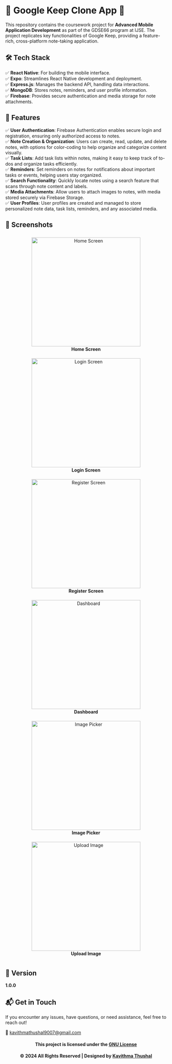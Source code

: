 # 🌟 Google Keep Clone App 🌟

This repository contains the coursework project for **Advanced Mobile Application Development** as part of the GDSE66 program at IJSE. The project replicates key functionalities of Google Keep, providing a feature-rich, cross-platform note-taking application.

## 🛠️ Tech Stack

✅ **React Native**: For building the mobile interface.<br/>
✅ **Expo**: Streamlines React Native development and deployment.<br/>
✅ **Express.js**: Manages the backend API, handling data interactions.<br/>
✅ **MongoDB**: Stores notes, reminders, and user profile information.<br/>
✅ **Firebase**: Provides secure authentication and media storage for note attachments.<br/>

## 🚀 Features

✅ **User Authentication**: Firebase Authentication enables secure login and registration, ensuring only authorized access to notes.<br/>
✅ **Note Creation & Organization**: Users can create, read, update, and delete notes, with options for color-coding to help organize and categorize content visually.<br/>
✅ **Task Lists**: Add task lists within notes, making it easy to keep track of to-dos and organize tasks efficiently.<br/>
✅ **Reminders**: Set reminders on notes for notifications about important tasks or events, helping users stay organized.<br/>
✅ **Search Functionality**: Quickly locate notes using a search feature that scans through note content and labels.<br/>
✅ **Media Attachments**: Allow users to attach images to notes, with media stored securely via Firebase Storage.<br/>
✅ **User Profiles**: User profiles are created and managed to store personalized note data, task lists, reminders, and any associated media.<br/>

## 📸 Screenshots

<div align="left" style="display: flex; flex-wrap: wrap; justify-content: center;">

  <div style="text-align: center; margin: 10px;">
    <img src='assets/images/ss/Home.png' alt="Home Screen" width="340"/>
    <br/><b>Home Screen</b>
  </div>

  <div style="text-align: center; margin: 10px;">
    <img src='assets/images/ss/Login.png' alt="Login Screen" width="340"/>
    <br/><b>Login Screen</b>
  </div>

  <div style="text-align: center; margin: 10px;">
    <img src='assets/images/ss/Register.png' alt="Register Screen" width="340"/>
    <br/><b>Register Screen</b>
  </div>

  <div style="text-align: center; margin: 10px;">
    <img src='assets/images/ss/Dashboard.png' alt="Dashboard" width="340"/>
    <br/><b>Dashboard</b>
  </div>

  <div style="text-align: center; margin: 10px;">
    <img src='assets/images/ss/ImagePicker.png' alt="Image Picker" width="340"/>
    <br/><b>Image Picker</b>
  </div>

  <div style="text-align: center; margin: 10px;">
    <img src='assets/images/ss/UploadImage.png' alt="Upload Image" width="340"/>
    <br/><b>Upload Image</b>
  </div>

</div>
  
</div>

## 📝 Version

**1.0.0**

## 📬 Get in Touch

If you encounter any issues, have questions, or need assistance, feel free to reach out!

📧 [kavithmathushal9007@gmail.com](mailto:kavithmathushal9007@gmail.com)

<div align="center">

#### This project is licensed under the [GNU License](LICENSE)

#### © 2024 All Rights Reserved | Designed by [Kavithma Thushal](https://github.com/Kavithma-Thushal)

</div>